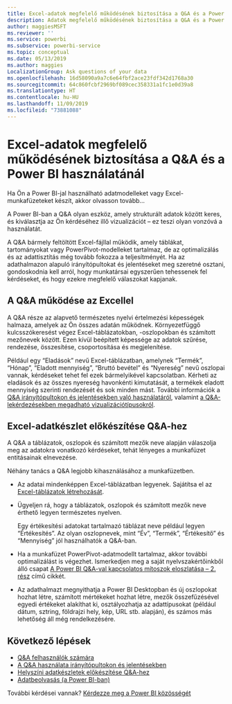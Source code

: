 ```yaml
---
title: Excel-adatok megfelelő működésének biztosítása a Q&A és a Power BI használatánál
description: Adatok megfelelő működésének biztosítása a Q&A és a Power BI használatánál
author: maggiesMSFT
ms.reviewer: ''
ms.service: powerbi
ms.subservice: powerbi-service
ms.topic: conceptual
ms.date: 05/13/2019
ms.author: maggies
LocalizationGroup: Ask questions of your data
ms.openlocfilehash: 16d58090a9a7c6e64fbf2ace23fdf342d1768a30
ms.sourcegitcommit: 64c860fcbf2969bf089cec358331a1fc1e0d39a8
ms.translationtype: HT
ms.contentlocale: hu-HU
ms.lasthandoff: 11/09/2019
ms.locfileid: "73881088"
---
```

# <a name="make-excel-data-work-well-with-qa-in-power-bi"></a>Excel-adatok megfelelő működésének biztosítása a Q&A és a Power BI használatánál
Ha Ön a Power BI-jal használható adatmodelleket vagy Excel-munkafüzeteket készít, akkor olvasson tovább...

A Power BI-ban a Q&A olyan eszköz, amely strukturált adatok között keres, és kiválasztja az Ön kérdéséhez illő vizualizációt – ez teszi olyan vonzóvá a használatát.   

A Q&A bármely feltöltött Excel-fájllal működik, amely táblákat, tartományokat vagy PowerPivot-modelleket tartalmaz, de az optimalizálás és az adattisztítás még tovább fokozza a teljesítményét.  Ha az adathalmazon alapuló irányítópultokat és jelentéseket meg szeretné osztani, gondoskodnia kell arról, hogy munkatársai egyszerűen tehessenek fel kérdéseket, és hogy ezekre megfelelő válaszokat kapjanak.

## <a name="how-qa-works-with-excel"></a>A Q&A működése az Excellel
A Q&A része az alapvető természetes nyelvi értelmezési képességek halmaza, amelyek az Ön összes adatán működnek. Környezetfüggő kulcsszókeresést végez Excel-táblázatokban, -oszlopokban és számított mezőnevek között. Ezen kívül beépített képessége az adatok szűrése, rendezése, összesítése, csoportosítása és megjelenítése. 

Például egy “Eladások” nevű Excel-táblázatban, amelynek “Termék”, “Hónap”, “Eladott mennyiség”, “Bruttó bevétel” és “Nyereség” nevű oszlopai vannak, kérdéseket tehet fel ezek bármelyikével kapcsolatban.  Kérheti az eladások és az összes nyereség havonkénti kimutatását, a termékek eladott mennyiség szerinti rendezését és sok minden mást. További információk a [Q&A irányítópultokon és jelentésekben való használatáról](power-bi-tutorial-q-and-a.md), valamint [a Q&A-lekérdezésekben megadható vizualizációtípusokról](visuals/power-bi-visualization-types-for-reports-and-q-and-a.md).

## <a name="prepare-an-excel-dataset-for-qa"></a>Excel-adatkészlet előkészítése Q&A-hez
A Q&A a táblázatok, oszlopok és számított mezők neve alapján válaszolja meg az adatokra vonatkozó kérdéseket, tehát lényeges a munkafüzet entitásainak elnevezése.

Néhány tanács a Q&A legjobb kihasználásához a munkafüzetben.

* Az adatai mindenképpen Excel-táblázatban legyenek. Sajátítsa el az [Excel-táblázatok létrehozását](https://support.office.com/article/Create-an-Excel-table-in-a-worksheet-e81aa349-b006-4f8a-9806-5af9df0ac664).
* Ügyeljen rá, hogy a táblázatok, oszlopok és számított mezők neve érthető legyen természetes nyelven.
  
  Egy értékesítési adatokat tartalmazó táblázat neve például legyen “Értékesítés”. Az olyan oszlopnevek, mint “Év”, “Termék”, “Értékesítő” és “Mennyiség” jól használhatók a Q&A-ban.

* Ha a munkafüzet PowerPivot-adatmodellt tartalmaz, akkor további optimalizálást is végezhet. Ismerkedjen meg a saját nyelvszakértőinkből álló csapat [A Power BI Q&A-val kapcsolatos mítoszok eloszlatása – 2. rész](https://blogs.msdn.com/b/powerbi/archive/2014/02/27/demystifying-power-bi-q-amp-a-part-2.aspx) című cikkét.

* Az adathalmazt megnyithatja a Power BI Desktopban és új oszlopokat hozhat létre, számított mértékeket hozhat létre, mezők összefűzésével egyedi értékeket alakíthat ki, osztályozhatja az adattípusokat (például dátum, sztring, földrajzi hely, kép, URL stb. alapján), és számos más lehetőség áll még rendelkezésére.

## <a name="next-steps"></a>Következő lépések

- [Q&A felhasználók számára](consumer/end-user-q-and-a.md)  
- [A Q&A használata irányítópultokon és jelentésekben](power-bi-tutorial-q-and-a.md)
- [Helyszíni adatkészletek előkészítése Q&A-hez](service-q-and-a-direct-query.md)   
- [Adatbeolvasás (a Power BI-ban)](service-get-data.md)  

További kérdései vannak? [Kérdezze meg a Power BI közösségét](https://community.powerbi.com/)


